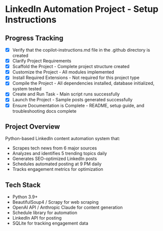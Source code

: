 # LinkedIn Automation Project - Setup Instructions

## Progress Tracking

- [x] Verify that the copilot-instructions.md file in the .github directory is created
- [x] Clarify Project Requirements
- [x] Scaffold the Project - Complete project structure created
- [x] Customize the Project - All modules implemented
- [x] Install Required Extensions - Not required for this project type
- [x] Compile the Project - All dependencies installed, database initialized, system tested
- [x] Create and Run Task - Main script runs successfully
- [x] Launch the Project - Sample posts generated successfully
- [x] Ensure Documentation is Complete - README, setup guide, and troubleshooting docs complete

## Project Overview
Python-based LinkedIn content automation system that:
- Scrapes tech news from 6 major sources
- Analyzes and identifies 5 trending topics daily
- Generates SEO-optimized LinkedIn posts
- Schedules automated posting at 9 PM daily
- Tracks engagement metrics for optimization

## Tech Stack
- Python 3.9+
- BeautifulSoup4 / Scrapy for web scraping
- OpenAI API / Anthropic Claude for content generation
- Schedule library for automation
- LinkedIn API for posting
- SQLite for tracking engagement data
